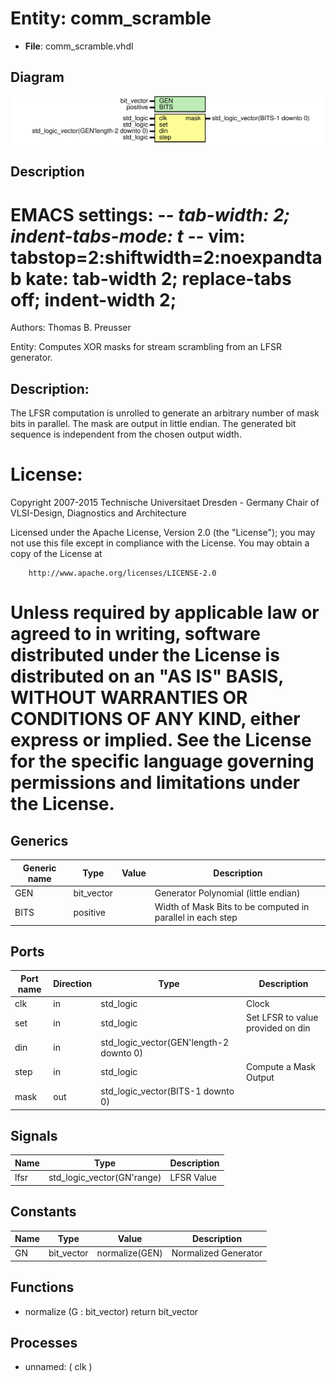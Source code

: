 # Entity: comm_scramble

- **File**: comm_scramble.vhdl
## Diagram

![Diagram](comm_scramble.svg "Diagram")
## Description

 EMACS settings: -*-  tab-width: 2; indent-tabs-mode: t -*-
 vim: tabstop=2:shiftwidth=2:noexpandtab
 kate: tab-width 2; replace-tabs off; indent-width 2;
 =============================================================================
 Authors:					Thomas B. Preusser

 Entity:					Computes XOR masks for stream scrambling from an LFSR generator.

 Description:
 -------------------------------------
 The LFSR computation is unrolled to generate an arbitrary number of mask
 bits in parallel. The mask are output in little endian. The generated bit
 sequence is independent from the chosen output width.

 License:
 =============================================================================
 Copyright 2007-2015 Technische Universitaet Dresden - Germany
										 Chair of VLSI-Design, Diagnostics and Architecture

 Licensed under the Apache License, Version 2.0 (the "License");
 you may not use this file except in compliance with the License.
 You may obtain a copy of the License at

		http://www.apache.org/licenses/LICENSE-2.0

 Unless required by applicable law or agreed to in writing, software
 distributed under the License is distributed on an "AS IS" BASIS,
 WITHOUT WARRANTIES OR CONDITIONS OF ANY KIND, either express or implied.
 See the License for the specific language governing permissions and
 limitations under the License.
 =============================================================================
## Generics

| Generic name | Type       | Value | Description                                                 |
| ------------ | ---------- | ----- | ----------------------------------------------------------- |
| GEN          | bit_vector |       |  Generator Polynomial (little endian)                       |
| BITS         | positive   |       |  Width of Mask Bits to be computed in parallel in each step |
## Ports

| Port name | Direction | Type                                    | Description                        |
| --------- | --------- | --------------------------------------- | ---------------------------------- |
| clk       | in        | std_logic                               |  Clock                             |
| set       | in        | std_logic                               |  Set LFSR to value provided on din |
| din       | in        | std_logic_vector(GEN'length-2 downto 0) |                                    |
| step      | in        | std_logic                               |  Compute a Mask Output             |
| mask      | out       | std_logic_vector(BITS-1 downto 0)       |                                    |
## Signals

| Name | Type                       | Description  |
| ---- | -------------------------- | ------------ |
| lfsr | std_logic_vector(GN'range) |  LFSR Value  |
## Constants

| Name | Type       | Value           | Description            |
| ---- | ---------- | --------------- | ---------------------- |
| GN   | bit_vector |  normalize(GEN) |  Normalized Generator  |
## Functions
- normalize <font id="function_arguments">(G : bit_vector) </font> <font id="function_return">return bit_vector </font>
## Processes
- unnamed: ( clk )
